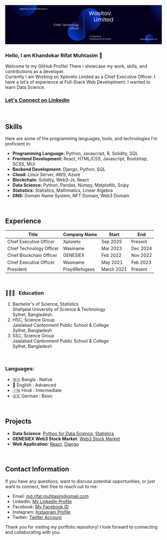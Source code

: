 <img src="wasitav_rifat.png" alt="Chief Techonology Officer at Wasitav Limited" />

### Hello, I am Khandokar Rifat Muhtasim 👋

Welcome to my GitHub Profile! There i showcase my work, skills, and contributions as a developer. </br>
Currently I am Working on Xploreto Limited as a Chief Executive Officer. I have a lot's of experience at Full-Stack Web Developlment. I wanted to learn Data Science.
### [Let's Connect on Linkedin](https://www.linkedin.com/in/rifat-muhtasim)
<br />

## Skills

Here are some of the programming languages, tools, and technologies I'm proficient in:

- **Programming Language:** Python, Javascript, R, Solidity, SQL
- **Frontend Development:** React, HTML/CSS, Javascript, Bootstrap, SCSS, MUI
- **Backend Development:** Django, Python, SQL
- **Cloud:** Linux Server, AWS, Azure
- **Blockchain:** Solidity, Web3-Js, React
- **Data Science:** Python, Pandas, Numpy, Matplotlib, Scipy
- **Statistics:** Statistics, Mathmatics, Linear Algebra
- **DNS:** Domain Name System, NFT Domain, Web3 Domain

</br>

## Experience
| Title                              | Company Name           | Start          | End           | 
|------------------------------------|------------------------|----------------|---------------|
| Chief Executive Officer           | Xploreto               | Sep 2025       | Present       |
| Chief Technology Officer           | Wasiname               | Mar 2023       | Dec 2024       | 
| Chief Blockchain Officer           | GENESIEX               | Feb 2022       | Nov 2022      | 
| Chief Executive Officer            | Wasiname               | May 2021       | Feb 2023      | 
| President                          | Pray4Refugees          | March 2021     | Present       | 



<br />
<!-- work experience section ends here  -->

<!-- education section starts here  -->
### 👨🏻‍🎓 &nbsp; Education

1. Bachelor's of Science, Statistics </br>
   Shahjalal University of Science & Technology  
   Sylhet, Bangladesh.
3. HSC, Science Group </br>
   Jalalabad Cantonment Public School & College</br> 
   Sylhet, Bangladesh
4. SSC, Science Group </br> 
   Jalalabad Cantonment Public School & College</br> 
   Sylhet, Bangladesh
<!-- education section ends here  -->
<br />

<!-- my languages section starts here  -->
### Languages:

- 🇧🇩 Bangla : Native
- 🏴󠁧󠁢󠁥󠁮󠁧󠁿 English : Advanced
- 🇮🇳 Hindi : Intermediate
- 🇩🇪 German : Basic

<br />
<!-- my languages section ends here  -->


## Projects

- **Data Science**: [Python for Data Science](https://github.com/RifatMuhtasim/Python_for_Data_Science), [Statistics](https://github.com/RifatMuhtasim/Statistical_Calculation)
- **GENESIEX Web3 Stock Market**: [Web3 Stock Market](https://github.com/RifatMuhtasim/GENESIEX_Web3_Stock_Market)
- **Web Application**: [React](https://github.com/RifatMuhtasim/React_Web_Series), [Django](https://github.com/RifatMuhtasim/Django_Web_Series)

<br />

## Contact Information

If you have any questions, want to discuss potential opportunities, or just want to connect, feel free to reach out to me:

- Email: [md.rifat.muhtasim@gmail.com](mailto:md.rifat.muhtasim@gmail.com)
- LinkedIn: [My LinkedIn Profile](https://www.linkedin.com/in/rifat-muhtasim)
- Facebook: [My Facebook ID](https://www.facebook.com/khandokar.rifat.muhtasim)
- Instagram: [Instagram Profile](https://www.instagram.com/rifat.muhtasim)
- Twitter: [Twitter Account](https://twitter.com/MdRifatMuhtasim)

Thank you for visiting my portfolio repository! I look forward to connecting and collaborating with you.

</br>


<!--
**RifatMuhtasim/RifatMuhtasim** is a ✨ _special_ ✨ repository because its `README.md` (this file) appears on your GitHub profile.

Here are some ideas to get you started:

- 🔭 I’m currently working on ...
- 🌱 I’m currently learning ...
- 👯 I’m looking to collaborate on ...
- 🤔 I’m looking for help with ...
- 💬 Ask me about ...
- 📫 How to reach me: ...
- 😄 Pronouns: ...
- ⚡ Fun fact: ...
-->
